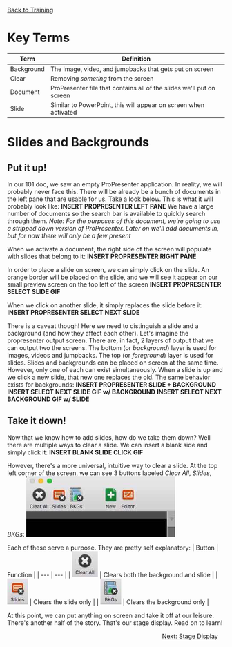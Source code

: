 <!-- TITLE: 102 - Primary Output -->
<!-- SUBTITLE: By the end of this, we can put everything and anything we need on screen for all to see -->

[Back to Training](/media/training)
# Key Terms
| Term | Definition |
| --- | --- |
| Background | The image, video, and jumpbacks that gets put on screen
| Clear | Removing _someting_ from the screen |
| Document | ProPresenter file that contains all of the slides we'll put on screen |
| Slide | Similar to PowerPoint, this will appear on screen when activated |

# Slides and Backgrounds
## Put it up!
In our 101 doc, we saw an empty ProPresenter application. In reality, we will probably never face this. There will be already be a bunch of documents in the left pane that are usable for us. Take a look below. This is what it will probably look like:
**INSERT PROPRESENTER LEFT PANE**
We have a large number of documents so the search bar is available to quickly search through them.
*Note: For the purposes of this document, we're going to use a stripped down version of ProPresenter. Later on we'll add documents in, but for now there will only be a few present*

When we activate a document, the right side of the screen will populate with slides that belong to it:
**INSERT PROPRESENTER RIGHT PANE**

In order to place a slide on screen, we can simply click on the slide. An orange border will be placed on the slide, and we will see it appear on our small preview screen on the top left of the screen
**INSERT PROPRESENTER SELECT SLIDE GIF**

When we click on another slide, it simply replaces the slide before it:
**INSERT PROPRESENTER SELECT NEXT SLIDE**

There is a caveat though! Here we need to distinguish a slide and a background (and how they affect each other). Let's imagine the propresenter output screen. There are, in fact, 2 layers of output that we can output two the screens. The bottom (or _background_) layer is used for images, videos and jumpbacks. The top (or _foreground_) layer is used for slides. Slides and backgrounds can be placed on screen at the same time. However, only one of each can exist simultaneously. When a slide is up and we click a new slide, that new one replaces the old. The same behavior exists for backgrounds:
**INSERT PROPRESENTER SLIDE + BACKGROUND**
**INSERT SELECT NEXT SLIDE GIF w/ BACKGROUND**
**INSERT SELECT NEXT BACKGROUND GIF w/ SLIDE**

## Take it down!
Now that we know how to add slides, how do we take them down? Well there are multiple ways to clear a slide. We can insert a blank side and simply click it:
**INSERT BLANK SLIDE CLICK GIF**

However, there's a more universal, intuitive way to clear a slide. At the top left corner of the screen, we can see 3 buttons labeled *Clear All*, *Slides*, *BKGs*:
![Clear Buttons](/uploads/media-screenshots/102-clear-buttons.jpg "Clear Buttons")

Each of these serve a purpose. They are pretty self explanatory:
| Button | Function |
| --- | --- |
| ![Clear All](/uploads/media-screenshots/102-clear-all.jpg "Clear All") | Clears both the background and slide |
| ![Clear Slides](/uploads/media-screenshots/102-clear-slides.jpg "Clear Slides") | Clears the slide only |
| ![Clear Backgrounds](/uploads/media-screenshots/102-clear-bkgs.jpg "Clear Backgrounds") | Clears the background only |

At this point, we can put anything on screen and take it off at our leisure. There's another half of the story. That's our stage display. Read on to learn!
<div style="text-align:right"><a href="/media/training-pages/103">Next: Stage Display</a>&nbsp;&nbsp;&nbsp;&nbsp;</div>